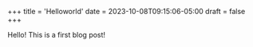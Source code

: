 +++
title = 'Helloworld'
date = 2023-10-08T09:15:06-05:00
draft = false
+++

Hello! This is a first blog post!
